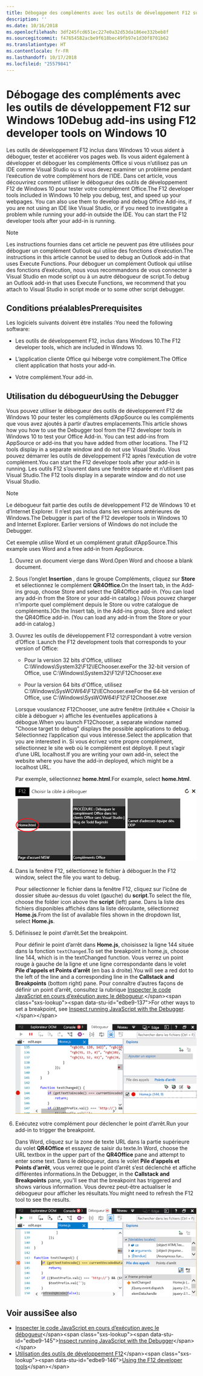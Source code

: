 ```yaml
---
title: Débogage des compléments avec les outils de développement F12 sur Windows 10
description: ''
ms.date: 10/16/2018
ms.openlocfilehash: 3df245fcd651ec227e0a32d53da186ee332beb8f
ms.sourcegitcommit: f47654582acbe9f618bec49fb97e1d30f8701b62
ms.translationtype: HT
ms.contentlocale: fr-FR
ms.lasthandoff: 10/17/2018
ms.locfileid: "25579841"
---
```

# <a name="debug-add-ins-using-f12-developer-tools-on-windows-10"></a><span data-ttu-id="edbe9-102">Débogage des compléments avec les outils de développement F12 sur Windows 10</span><span class="sxs-lookup"><span data-stu-id="edbe9-102">Debug add-ins using F12 developer tools on Windows 10</span></span>

<span data-ttu-id="edbe9-p101">Les outils de développement F12 inclus dans Windows 10 vous aident à déboguer, tester et accélérer vos pages web. Ils vous aident également à développer et déboguer les compléments Office si vous n’utilisez pas un IDE comme Visual Studio ou si vous devez examiner un problème pendant l’exécution de votre complément hors de l’IDE.  Dans cet article, vous découvrirez comment utiliser le débogueur des outils de développement F12 de Windows 10 pour tester votre complément Office.</span><span class="sxs-lookup"><span data-stu-id="edbe9-p101">The F12 developer tools included in Windows 10 help you debug, test, and speed up your webpages. You can also use them to develop and debug Office Add-ins, if you are not using an IDE like Visual Studio, or if you need to investigate a problem while running your add-in outside the IDE. You can start the F12 developer tools after your add-in is running.</span></span>

> [!NOTE]
> <span data-ttu-id="edbe9-106">Les instructions fournies dans cet article ne peuvent pas être utilisées pour déboguer un complément Outlook qui utilise des fonctions d’exécution.</span><span class="sxs-lookup"><span data-stu-id="edbe9-106">The instructions in this article cannot be used to debug an Outlook add-in that uses Execute Functions.</span></span> <span data-ttu-id="edbe9-107">Pour déboguer un complément Outlook qui utilise des fonctions d’exécution, nous vous recommandons de vous connecter à Visual Studio en mode script ou à un autre débogueur de script.</span><span class="sxs-lookup"><span data-stu-id="edbe9-107">To debug an Outlook add-in that uses Execute Functions, we recommend that you attach to Visual Studio in script mode or to some other script debugger.</span></span>

## <a name="prerequisites"></a><span data-ttu-id="edbe9-108">Conditions préalables</span><span class="sxs-lookup"><span data-stu-id="edbe9-108">Prerequisites</span></span>

<span data-ttu-id="edbe9-109">Les logiciels suivants doivent être installés :</span><span class="sxs-lookup"><span data-stu-id="edbe9-109">You need the following software:</span></span>

- <span data-ttu-id="edbe9-110">Les outils de développement F12, inclus dans Windows 10.</span><span class="sxs-lookup"><span data-stu-id="edbe9-110">The F12 developer tools, which are included in Windows 10.</span></span> 
    
- <span data-ttu-id="edbe9-111">L’application cliente Office qui héberge votre complément.</span><span class="sxs-lookup"><span data-stu-id="edbe9-111">The Office client application that hosts your add-in.</span></span> 
    
- <span data-ttu-id="edbe9-112">Votre complément.</span><span class="sxs-lookup"><span data-stu-id="edbe9-112">Your add-in.</span></span> 

## <a name="using-the-debugger"></a><span data-ttu-id="edbe9-113">Utilisation du débogueur</span><span class="sxs-lookup"><span data-stu-id="edbe9-113">Using the Debugger</span></span>

<span data-ttu-id="edbe9-114">Vous pouvez utiliser le débogueur des outils de développement F12  de Windows 10 pour tester les compléments d’AppSource ou les compléments que vous avez ajoutés à partir d’autres emplacements.</span><span class="sxs-lookup"><span data-stu-id="edbe9-114">This article shows how you how to use the Debugger tool from the F12 developer tools in Windows 10 to test your Office Add-in. You can test add-ins from AppSource or add-ins that you have added from other locations. The F12 tools display in a separate window and do not use Visual Studio.</span></span> <span data-ttu-id="edbe9-115">Vous pouvez démarrer les outils de développement F12 après l’exécution de votre complément.</span><span class="sxs-lookup"><span data-stu-id="edbe9-115">You can start the F12 developer tools after your add-in is running.</span></span> <span data-ttu-id="edbe9-116">Les outils F12 s’ouvrent dans une fenêtre séparée et n’utilisent pas Visual Studio.</span><span class="sxs-lookup"><span data-stu-id="edbe9-116">The F12 tools display in a separate window and do not use Visual Studio.</span></span>

> [!NOTE]
> <span data-ttu-id="edbe9-p104">Le débogueur fait partie des outils de développement F12 de Windows 10 et d’Internet Explorer. Il n’est pas inclus dans les versions antérieures de Windows.</span><span class="sxs-lookup"><span data-stu-id="edbe9-p104">The Debugger is part of the F12 developer tools in Windows 10 and Internet Explorer. Earlier versions of Windows do not include the Debugger.</span></span> 

<span data-ttu-id="edbe9-119">Cet exemple utilise Word et un complément gratuit d’AppSource.</span><span class="sxs-lookup"><span data-stu-id="edbe9-119">This example uses Word and a free add-in from AppSource.</span></span>

1. <span data-ttu-id="edbe9-120">Ouvrez un document vierge dans Word.</span><span class="sxs-lookup"><span data-stu-id="edbe9-120">Open Word and choose a blank document.</span></span> 
    
2. <span data-ttu-id="edbe9-121">Sous l’onglet **Insertion** , dans le groupe Compléments, cliquez sur **Store** et sélectionnez le complément **QR4Office**.</span><span class="sxs-lookup"><span data-stu-id="edbe9-121">On the Insert tab, in the Add-ins group, choose Store and select the QR4Office add-in. (You can load any add-in from the Store or your add-in catalog.)</span></span> <span data-ttu-id="edbe9-122">(Vous pouvez charger n’importe quel complément depuis le Store ou votre catalogue de compléments.)</span><span class="sxs-lookup"><span data-stu-id="edbe9-122">On the  Insert tab, in the Add-ins group, Store and select the QR4Office add-in. (You can load any add-in from the Store or your add-in catalog.)</span></span>
    
3. <span data-ttu-id="edbe9-123">Ouvrez les outils de développement F12 correspondant à votre version d’Office :</span><span class="sxs-lookup"><span data-stu-id="edbe9-123">Launch the F12 development tools that corresponds to your version of Office:</span></span>
    
   - <span data-ttu-id="edbe9-124">Pour la version 32 bits d'Office, utilisez C:\Windows\System32\F12\IEChooser.exe</span><span class="sxs-lookup"><span data-stu-id="edbe9-124">For the 32-bit version of Office, use C:\Windows\System32\F12\F12Chooser.exe</span></span>
    
   - <span data-ttu-id="edbe9-125">Pour la version 64 bits d'Office, utilisez C:\Windows\SysWOW64\F12\IEChooser.exe</span><span class="sxs-lookup"><span data-stu-id="edbe9-125">For the 64-bit version of Office, use C:\Windows\SysWOW64\F12\F12Chooser.exe</span></span>
    
   <span data-ttu-id="edbe9-126">Lorsque vouslancez F12Chooser, une autre fenêtre (intitulée « Choisir la cible à déboguer ») affiche les éventuelles applications à débogue.</span><span class="sxs-lookup"><span data-stu-id="edbe9-126">When you launch F12Chooser, a separate window named "Choose target to debug" displays the possible applications to debug.</span></span> <span data-ttu-id="edbe9-127">Sélectionnez l’application qui vous intéresse.</span><span class="sxs-lookup"><span data-stu-id="edbe9-127">Select the application that you are interested in.</span></span> <span data-ttu-id="edbe9-128">Si vous écrivez votre propre complément, sélectionnez le site web où le complément est déployé. Il peut s’agir d’une URL localhost.</span><span class="sxs-lookup"><span data-stu-id="edbe9-128">If you are writing your own add-in, select the website where you have the add-in deployed, which might be a localhost URL.</span></span> 
    
   <span data-ttu-id="edbe9-129">Par exemple, sélectionnez **home.html**.</span><span class="sxs-lookup"><span data-stu-id="edbe9-129">For example, select **home.html**.</span></span> 
    
   ![Écran IEChooser, pointant sur le complément bulles](../images/choose-target-to-debug.png)

4. <span data-ttu-id="edbe9-131">Dans la fenêtre F12, sélectionnez le fichier à déboguer.</span><span class="sxs-lookup"><span data-stu-id="edbe9-131">In the F12 window, select the file you want to debug.</span></span>
    
   <span data-ttu-id="edbe9-132">Pour sélectionner le fichier dans la fenêtre F12, cliquez sur l’icône de dossier située au-dessus du volet (gauche) du **script**.</span><span class="sxs-lookup"><span data-stu-id="edbe9-132">To select the file, choose the folder icon above the  **script** (left) pane.</span></span> <span data-ttu-id="edbe9-133">Dans la liste des fichiers disponibles affichés dans la liste déroulante, sélectionnez **Home.js**.</span><span class="sxs-lookup"><span data-stu-id="edbe9-133">From the list of available files shown in the dropdown list, select **Home.js**.</span></span>
    
5. <span data-ttu-id="edbe9-134">Définissez le point d’arrêt.</span><span class="sxs-lookup"><span data-stu-id="edbe9-134">Set the breakpoint.</span></span>
    
   <span data-ttu-id="edbe9-135">Pour définir le point d’arrêt dans **Home.js**, choisissez la ligne 144 située dans la fonction `textChanged`.</span><span class="sxs-lookup"><span data-stu-id="edbe9-135">To set the breakpoint in home.js, choose line 144, which is in the  textChanged function.</span></span> <span data-ttu-id="edbe9-136">Vous verrez un point rouge à gauche de la ligne et une ligne correspondante dans le volet **Pile d’appels et Points d’arrêt** (en bas à droite).</span><span class="sxs-lookup"><span data-stu-id="edbe9-136">You will see a red dot to the left of the line and a corresponding line in the **Callstack and Breakpoints** (bottom right) pane.</span></span> <span data-ttu-id="edbe9-137">Pour connaître d’autres façons de définir un point d’arrêt, consultez la rubrique [Inspecter le code JavaScript en cours d’exécution avec le débogueur](https://docs.microsoft.com/previous-versions/windows/internet-explorer/ie-developer/samples/dn255007(v=vs.85)).</span><span class="sxs-lookup"><span data-stu-id="edbe9-137">For other ways to set a breakpoint, see [Inspect running JavaScript with the Debugger](https://docs.microsoft.com/previous-versions/windows/internet-explorer/ie-developer/samples/dn255007(v=vs.85)).</span></span> 
    
   ![Débogueur avec le point d’arrêt dans le fichier home.js](../images/debugger-home-js-02.png)

6. <span data-ttu-id="edbe9-139">Exécutez votre complément pour déclencher le point d’arrêt.</span><span class="sxs-lookup"><span data-stu-id="edbe9-139">Run your add-in to trigger the breakpoint.</span></span>
    
   <span data-ttu-id="edbe9-140">Dans Word, cliquez sur la zone de texte URL dans la partie supérieure du volet **QR4Office** et essayez de saisir du texte.</span><span class="sxs-lookup"><span data-stu-id="edbe9-140">In Word, choose the URL textbox in the upper part of the **QR4Office** pane and attempt to enter some text.</span></span> <span data-ttu-id="edbe9-141">Dans le débogueur, dans le volet **Pile d’appels et Points d’arrêt**, vous verrez que le point d’arrêt s’est déclenché et affiche différentes informations.</span><span class="sxs-lookup"><span data-stu-id="edbe9-141">In the Debugger, in the  **Callstack and Breakpoints** pane, you'll see that the breakpoint has triggered and shows various information.</span></span> <span data-ttu-id="edbe9-142">Vous devrez peut-être actualiser le débogueur pour afficher les résultats.</span><span class="sxs-lookup"><span data-stu-id="edbe9-142">You might need to refresh the F12 tool to see the results.</span></span>
    
   ![Débogueur avec les résultats du point d’arrêt déclenché](../images/debugger-home-js-01.png)


## <a name="see-also"></a><span data-ttu-id="edbe9-144">Voir aussi</span><span class="sxs-lookup"><span data-stu-id="edbe9-144">See also</span></span>

- <span data-ttu-id="edbe9-145">[Inspecter le code JavaScript en cours d’exécution avec le débogueur](https://docs.microsoft.com/previous-versions/windows/internet-explorer/ie-developer/samples/dn255007(v=vs.85))</span><span class="sxs-lookup"><span data-stu-id="edbe9-145">[Inspect running JavaScript with the Debugger](https://docs.microsoft.com/previous-versions/windows/internet-explorer/ie-developer/samples/dn255007(v=vs.85))</span></span>
- <span data-ttu-id="edbe9-146">[Utilisation des outils de développement F12](https://docs.microsoft.com/previous-versions/windows/internet-explorer/ie-developer/samples/bg182326(v=vs.85))</span><span class="sxs-lookup"><span data-stu-id="edbe9-146">[Using the F12 developer tools](https://docs.microsoft.com/previous-versions/windows/internet-explorer/ie-developer/samples/bg182326(v=vs.85))</span></span>
